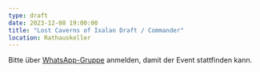 ```yaml
---
type: draft
date: 2023-12-08 19:00:00
title: "Lost Caverns of Ixalan Draft / Commander"
location: Rathauskeller
---
```


Bitte über [WhatsApp-Gruppe](https://chat.whatsapp.com/HQ7IINFrZB63esDNRqsIUw) anmelden, damit der Event stattfinden kann.